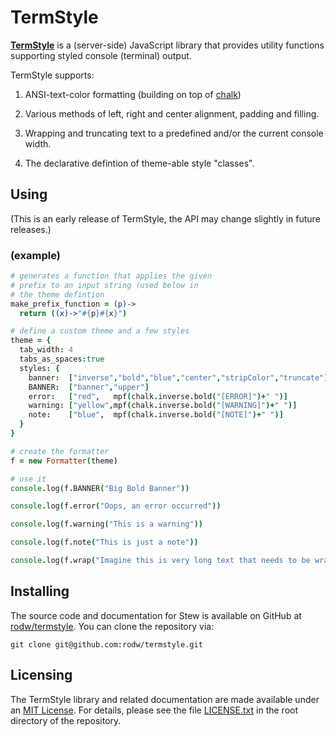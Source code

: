 # TermStyle <!-- [![Build Status](https://travis-ci.org/rodw/stew.svg?branch=master)](https://travis-ci.org/rodw/stew) [![Dependencies](https://david-dm.org/rodw/stew.svg)](https://npmjs.org/package/stew) [![NPM version](https://badge.fury.io/js/stew.svg)](http://badge.fury.io/js/stew) -->

**[TermStyle](https://github.com/rodw/termstyle)** is a (server-side) JavaScript library that provides utility functions supporting styled console (terminal) output.

TermStyle supports:

1. ANSI-text-color formatting (building on top of [chalk](https://github.com/sindresorhus/chalk))

2. Various methods of left, right and center alignment, padding and filling.

3. Wrapping and truncating text to a predefined and/or the current console width.

4. The declarative defintion of theme-able style "classes".

## Using

(This is an early release of TermStyle, the API may change slightly in future releases.)


### (example)

```coffeescript
# generates a function that applies the given
# prefix to an input string (used below in
# the theme defintion
make_prefix_function = (p)->
  return ((x)->"#{p}#{x}")

# define a custom theme and a few styles
theme = {
  tab_width: 4
  tabs_as_spaces:true
  styles: {
    banner:  ["inverse","bold","blue","center","stripColor","truncate"]
    BANNER:  ["banner","upper"]
    error:   ["red",   mpf(chalk.inverse.bold("[ERROR]")+" ")]
    warning: ["yellow",mpf(chalk.inverse.bold("[WARNING]")+" ")]
    note:    ["blue",  mpf(chalk.inverse.bold("[NOTE]")+" ")]
  }
}

# create the formatter
f = new Formatter(theme)

# use it
console.log(f.BANNER("Big Bold Banner"))

console.log(f.error("Oops, an error occurred"))

console.log(f.warning("This is a warning"))

console.log(f.note("This is just a note"))

console.log(f.wrap("Imagine this is very long text that needs to be wrapped to fit on-screen.\nMulti-line text is OK.  Each line will be wrapped independently."))
```


## Installing

The source code and documentation for Stew is available on GitHub at [rodw/termstyle](https://github.com/rodw/termstyle).  You can clone the repository via:

```console
git clone git@github.com:rodw/termstyle.git
```

<!--
TermStyle is deployed as an [npm module](https://npmjs.org/) under the name [`termstyle`](https://npmjs.org/package/termstyle). Hence you can install a pre-packaged version with the command:

```console
npm install termstyle
```

and you can add it to your project as a dependency by adding a line like:

```javascript
"termstyle": "latest"
```

to the `dependencies` or `devDependencies` part of your `package.json` file.
-->

## Licensing

The TermStyle library and related documentation are made available under an [MIT License](http://opensource.org/licenses/MIT).  For details, please see the file [LICENSE.txt](LICENSE.txt) in the root directory of the repository.
